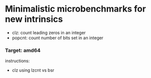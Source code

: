 # Minimalistic microbenchmarks for new intrinsics

- clz: count leading zeros in an integer
- popcnt: count number of bits set in an integer

### Target: amd64
instructions:
- clz using lzcnt vs bsr 
